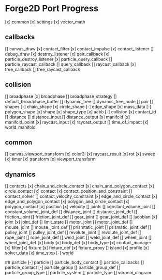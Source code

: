 # Forge2D Port Progress

[x] common
[x] settings
[x] vector_math

## callbacks
[] canvas_draw
[x] contact_filter
[x] contact_impulse
[x] contact_listener
[] debug_draw
[x] destroy_listener
[x] pair_callback
[x] particle_destroy_listener
[x] particle_query_callback
[] particle_raycast_callback
[] query_callback
[] raycast_callback
[x] tree_callback
[] tree_raycast_callback

## collision
[] broadphase
	[x] broadphase
	[] broadphase_strategy
	[] default_broadphase_buffer
	[] dynamic_tree
	[] dynamic_tree_node
	[] pair
[] shapes
	[-] chain_shape
	[x] circle_shape
	[-] edge_shape
	[x] mass_data
	[-] polygon_shape
	[x] shape
	[x] shape_type
[x] aabb
[-] collision
[x] contact_id
[] distance
[] distance_input
[] distance_output
[x] manifold
[x] manifold_point
[x] raycast_input
[x] raycast_output
[] time_of_impact
[x] world_manifold

## common
[] canvas_viewport_transform
[x] color3i
[x] raycast_result
[x] rot
[x] sweep
[x] timer
[x] transform
[x] viewport_transform

## dynamics
[] contacts
	[x] chain_and_circle_contact
	[x] chain_and_polygon_contact
	[x] circle_contact
	[x] contact
	[x] contact_position_and_constraint
	[] contact_solver
	[] contact_velocity_constraint
	[x] edge_and_circle_contact
	[x] edge_and_polygon_contact
	[x] polygon_and_circle_contact
	[x] polygon_contact
	[x] position
	[x] velocity
[] joints
	[] constant_volume_joint
	[] constant_volume_joint_def
	[] distance_joint
	[] distance_joint_def
	[] friction_joint
	[] friction_joint_def
	[] gear_joint
	[] gear_joint_def
	[] jacobian
	[x] joint
	[x] joint_def
	[] limit_state
	[] motor_joint
	[] motor_joint_def
	[] mouse_joint
	[] mouse_joint_def
	[] prismtatic_joint
	[] prismatic_joint_def
	[] pulley_joint
	[] pulley_joint_def
	[] revolute_joint
	[] revolute_joint_def
	[] rope_joint
	[] rope_joint_def
	[] weld_joint
	[] weld_joint_def
	[] wheel_joint
	[] wheel_joint_def
[x] body
[x] body_def
[x] body_type
[x] contact_manager
[x] filter
[x] fixture
[x] fixture_def
[x] fixture_proxy
[] island
[x] profile
[x] solver_data
[x] time_step
[-] world

## particle
[-] particle
[] particle_body_contact
[] particle_callbacks
[] particle_contact
[-] particle_group
[] particle_group_def
[] particle_group_type
[] particle_system
[] particle_type
[] voronoi_diagram